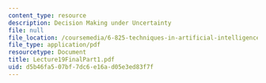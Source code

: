 ```yaml
---
content_type: resource
description: Decision Making under Uncertainty
file: null
file_location: /coursemedia/6-825-techniques-in-artificial-intelligence-sma-5504-fall-2002/d5b46fa507bf7dc6e16ad05e3ed83f7f_Lecture19FinalPart1.pdf
file_type: application/pdf
resourcetype: Document
title: Lecture19FinalPart1.pdf
uid: d5b46fa5-07bf-7dc6-e16a-d05e3ed83f7f
---
```

